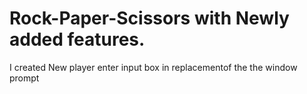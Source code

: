 # Rock-Paper-Scissors with Newly added features. 
I created New player enter input box in replacementof the  the window prompt
